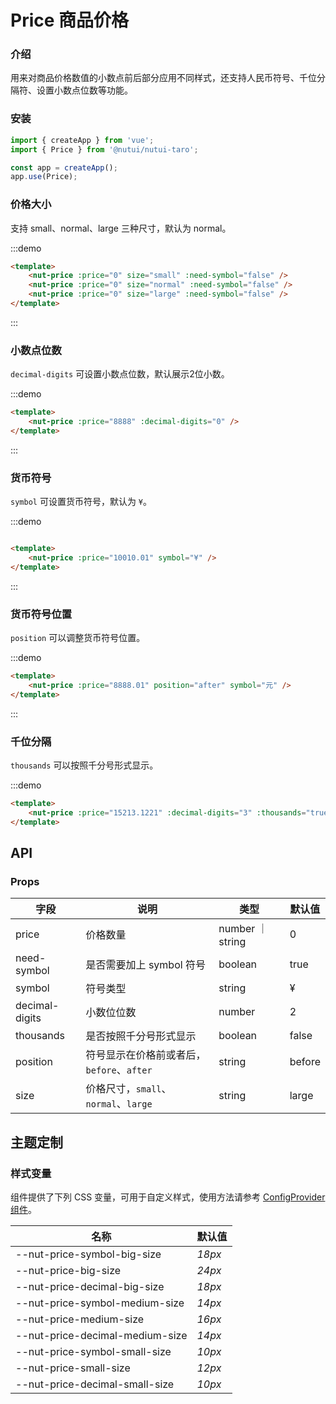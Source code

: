 # Price 商品价格

### 介绍

用来对商品价格数值的小数点前后部分应用不同样式，还支持人民币符号、千位分隔符、设置小数点位数等功能。

### 安装

```javascript
import { createApp } from 'vue';
import { Price } from '@nutui/nutui-taro';

const app = createApp();
app.use(Price);

```

### 价格大小

支持 small、normal、large 三种尺寸，默认为 normal。

:::demo

``` html
<template>
    <nut-price :price="0" size="small" :need-symbol="false" />
    <nut-price :price="0" size="normal" :need-symbol="false" />
    <nut-price :price="0" size="large" :need-symbol="false" />
</template>
```

:::

### 小数点位数

`decimal-digits` 可设置小数点位数，默认展示2位小数。

:::demo

``` html
<template>
    <nut-price :price="8888" :decimal-digits="0" />
</template>
```

:::

### 货币符号

`symbol` 可设置货币符号，默认为 `¥`。

:::demo

``` html

<template>
    <nut-price :price="10010.01" symbol="¥" />
</template>
```
:::

### 货币符号位置

`position` 可以调整货币符号位置。

:::demo

``` html
<template>
    <nut-price :price="8888.01" position="after" symbol="元" />
</template>
```

:::
### 千位分隔

`thousands` 可以按照千分号形式显示。

:::demo

``` html
<template>
    <nut-price :price="15213.1221" :decimal-digits="3" :thousands="true" />
</template>
```

## API
### Props

| 字段           | 说明                                    | 类型    | 默认值 |
|----------------|-----------------------------------------|---------|--------|
| price          | 价格数量                                | number ｜ string | 0      |
| need-symbol    | 是否需要加上 symbol 符号                 | boolean          | true   |
| symbol         | 符号类型                                | string           | &yen;  |
| decimal-digits | 小数位位数                              | number  | 2     |
| thousands      | 是否按照千分号形式显示                    | boolean          | false  |
| position       | 符号显示在价格前或者后，`before`、`after`  | string           | before |
| size           | 价格尺寸，`small`、`normal`、`large`     | string           | large |

## 主题定制

### 样式变量

组件提供了下列 CSS 变量，可用于自定义样式，使用方法请参考 [ConfigProvider 组件](#/zh-CN/config-provider)。

| 名称                                    | 默认值                     | 
| --------------------------------------- | -------------------------- | 
| --nut-price-symbol-big-size| _18px_  |
| --nut-price-big-size| _24px_  |
| --nut-price-decimal-big-size| _18px_  |
| --nut-price-symbol-medium-size| _14px_  |
| --nut-price-medium-size| _16px_  |
| --nut-price-decimal-medium-size| _14px_  |
| --nut-price-symbol-small-size| _10px_  |
| --nut-price-small-size| _12px_  |
| --nut-price-decimal-small-size| _10px_  |
